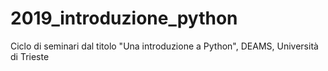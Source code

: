 # 2019_introduzione_python
Ciclo di seminari dal titolo "Una introduzione a Python", DEAMS, Università di Trieste
